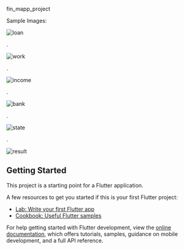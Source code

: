 fin_mapp_project

Sample Images:

![loan](https://github.com/Jitender-yaduvanshi/finmapp_assignment/assets/50441338/eab39e00-1083-4cfe-a704-051a85d3fa2e)

.

![work](https://github.com/Jitender-yaduvanshi/finmapp_assignment/assets/50441338/bb6c15de-bec7-4e2f-a5ea-988a01f686f9)

.

![income](https://github.com/Jitender-yaduvanshi/finmapp_assignment/assets/50441338/b8be9118-08c0-4d84-90b7-e4428f9b904b)

.

![bank](https://github.com/Jitender-yaduvanshi/finmapp_assignment/assets/50441338/63b80d70-4d05-4796-84c7-fe2b45ef63c8)

.

![state](https://github.com/Jitender-yaduvanshi/finmapp_assignment/assets/50441338/0e5cdb60-ba25-485e-a0b1-c3ff6fddfd6b)

.

![result](https://github.com/Jitender-yaduvanshi/finmapp_assignment/assets/50441338/80fc79a3-dd65-4c65-b6b1-cb127e68accb)



## Getting Started

This project is a starting point for a Flutter application.

A few resources to get you started if this is your first Flutter project:

- [Lab: Write your first Flutter app](https://docs.flutter.dev/get-started/codelab)
- [Cookbook: Useful Flutter samples](https://docs.flutter.dev/cookbook)

For help getting started with Flutter development, view the
[online documentation](https://docs.flutter.dev/), which offers tutorials,
samples, guidance on mobile development, and a full API reference.
